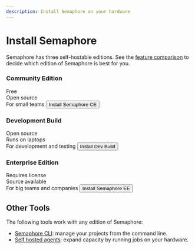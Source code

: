 ```yaml
---
description: Install Semaphore on your hardware
---
```


# Install Semaphore

Semaphore has three self-hostable editions. See the [feature comparison](./features) to decide which edition of Semaphore is best for you.

<Columns>
  <Column className='text--center'>
 <Card shadow='tl' style={{marginBottom:10 + 'px'}}>
    <CardHeader>
      <h3>Community Edition</h3>
    </CardHeader>
    <CardBody>
          Free <br/>
          Open source<br/>
          For small teams
    </CardBody>
    <CardFooter>
      <a href="/CE/getting-started/install-overview">
        <button className='button button--secondary button--block'>Install Semaphore CE</button>
      </a>
    </CardFooter>
  </Card>
  </Column>
  <Column className='text--center'>
 <Card shadow='tl' style={{marginBottom:10 + 'px'}}>
    <CardHeader>
      <h3>Development Build</h3>
    </CardHeader>
    <CardBody>
          Open source <br/>
          Runs on laptops <br/>
          For development and testing
    </CardBody>
    <CardFooter>
      <a href="/CE/getting-started/install-local">
        <button className='button button--secondary button--block'>Install Dev Build</button>
      </a>
    </CardFooter>
  </Card>
  </Column>
  <Column className='text--center'>
 <Card shadow='tl' style={{marginBottom:10 + 'px'}}>
    <CardHeader>
      <h3>Enterprise Edition</h3>
    </CardHeader>
    <CardBody>
          Requires license <br/>
          Source available <br/>
          For big teams and companies
    </CardBody>
    <CardFooter>
      <a href="/EE/getting-started/install-overview">
        <button className='button button--secondary button--block'>Install Semaphore EE</button>
      </a>
    </CardFooter>
  </Card>
  </Column>
</Columns>

## Other Tools

The following tools work with any edition of Semaphore:

- [Semaphore CLI](../reference/semaphore-cli): manage your projects from the command line.
- [Self hosted agents](../using-semaphore/self-hosted.md): expand capacity by running jobs on your hardware.

